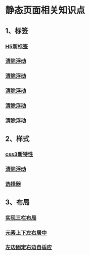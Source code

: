 # 静态页面相关知识点

## 1、标签
### [H5新标签](./2.样式/清除浮动/清除浮动.md)
### [清除浮动](./2.样式/清除浮动/清除浮动.md)
### [清除浮动](./2.样式/清除浮动/清除浮动.md)
### [清除浮动](./2.样式/清除浮动/清除浮动.md)
### [清除浮动](./2.样式/清除浮动/清除浮动.md)
### [清除浮动](./2.样式/清除浮动/清除浮动.md)

## 2、样式
### [css3新特性](./2.样式/清除浮动/清除浮动.md)
### [清除浮动](./2.样式/清除浮动/清除浮动.md)
### [选择器](./2.样式/清除浮动/清除浮动.md)

## 3、布局

### [实现三栏布局](./3.布局/实现三栏布局/实现三栏布局.md)

### [元素上下左右居中](./3.布局/元素上下左右居中/元素上下左右居中.md)
### [左边固定右边自适应](./3.布局/元素上下左右居中/元素上下左右居中.md)
